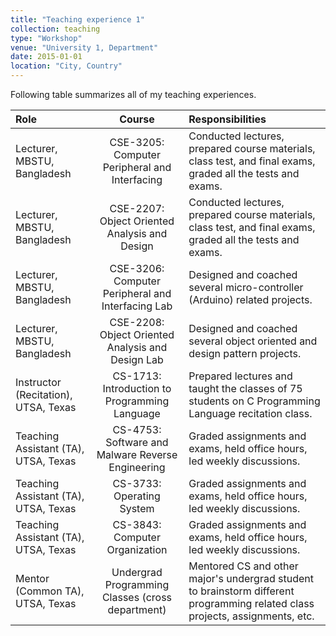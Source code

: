 ```yaml
---
title: "Teaching experience 1"
collection: teaching
type: "Workshop"
venue: "University 1, Department"
date: 2015-01-01
location: "City, Country"
---
```


Following table summarizes all of my teaching experiences.

| Role      | Course | Responsibilities     |
| :---        |    :----:   |          :--- |
| Lecturer, MBSTU, Bangladesh      | CSE-3205: Computer Peripheral and Interfacing       | Conducted lectures, prepared course materials, class test, and final exams, graded all the tests and exams.   |
| Lecturer, MBSTU, Bangladesh   | CSE-2207: Object Oriented Analysis and Design        | Conducted lectures, prepared course materials, class test, and final exams, graded all the tests and exams.      |
| Lecturer, MBSTU, Bangladesh   | CSE-3206: Computer Peripheral and Interfacing Lab        | Designed and coached several micro-controller (Arduino) related projects.      |
| Lecturer, MBSTU, Bangladesh   | CSE-2208: Object Oriented Analysis and Design Lab        | Designed and coached several object oriented and design pattern projects.      |
| Instructor (Recitation), UTSA, Texas   | CS-1713: Introduction to Programming Language        | Prepared lectures and taught the classes of 75 students on C Programming Language recitation class.     |
| Teaching Assistant (TA), UTSA, Texas   | CS-4753: Software and Malware Reverse Engineering        | Graded assignments and exams, held office hours, led weekly discussions.      |
| Teaching Assistant (TA), UTSA, Texas   | CS-3733: Operating System        | Graded assignments and exams, held office hours, led weekly discussions.    |
| Teaching Assistant (TA), UTSA, Texas   | CS-3843: Computer Organization        | Graded assignments and exams, held office hours, led weekly discussions.      |
| Mentor (Common TA), UTSA, Texas   | Undergrad Programming Classes (cross department)        | Mentored CS and other major's undergrad student to brainstorm different programming related class projects, assignments, etc.      |
    
